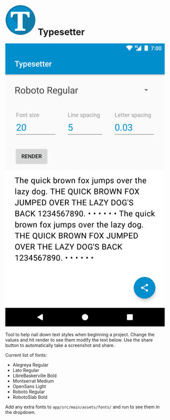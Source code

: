 # ![Typesetter icon](app/src/main/res/mipmap-xhdpi/ic_launcher.png) Typesetter

![Typesetter screenshot](other-assets/app-screenshot.png)

Tool to help nail down text styles when beginning a project. Change the values and hit render to see them modify the text below. Use the share button to automatically take a screenshot and share.

Current list of fonts:
 * Alegreya Regular
 * Lato Regular
 * LibreBaskerville Bold
 * Montserrat Medium
 * OpenSans Light
 * Roboto Regular
 * RobotoSlab Bold

Add any extra fonts to `app/src/main/assets/fonts/` and run to see them in the dropdown.